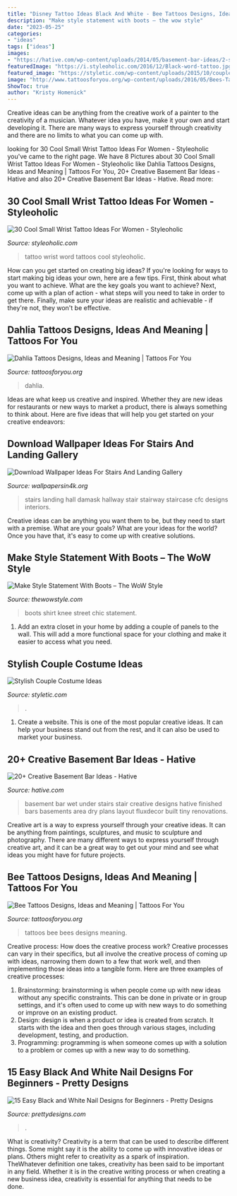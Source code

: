 ```yaml
---
title: "Disney Tattoo Ideas Black And White - Bee Tattoos Designs, Ideas And Meaning"
description: "Make style statement with boots – the wow style"
date: "2023-05-25"
categories:
- "ideas"
tags: ["ideas"]
images:
- "https://hative.com/wp-content/uploads/2014/05/basement-bar-ideas/2-small-under-stair-wet-bar.jpg"
featuredImage: "https://i.styleoholic.com/2016/12/Black-word-tattoo.jpg"
featured_image: "https://styletic.com/wp-content/uploads/2015/10/couple-costume-ideas/14-couple-costume-ideas.jpg"
image: "http://www.tattoosforyou.org/wp-content/uploads/2016/05/Bees-Tattoos.jpg"
ShowToc: true
author: "Kristy Homenick"
---
```



Creative ideas can be anything from the creative work of a painter to the creativity of a musician. Whatever idea you have, make it your own and start developing it. There are many ways to express yourself through creativity and there are no limits to what you can come up with.

	

		
looking for 30 Cool Small Wrist Tattoo Ideas For Women - Styleoholic you've came to the right page. We have 8 Pictures about 30 Cool Small Wrist Tattoo Ideas For Women - Styleoholic like Dahlia Tattoos Designs, Ideas and Meaning | Tattoos For You, 20+ Creative Basement Bar Ideas - Hative and also 20+ Creative Basement Bar Ideas - Hative. Read more:
		
    
## 30 Cool Small Wrist Tattoo Ideas For Women - Styleoholic

<img loading=lazy src="https://i.styleoholic.com/2016/12/Black-word-tattoo.jpg" onerror="this.onerror=null;this.src='https://tse4.mm.bing.net/th?id=OIP.xLv3CMyA2ayr3qsMjkV-QwAAAA&amp;pid=15.1';" alt="30 Cool Small Wrist Tattoo Ideas For Women - Styleoholic">

_Source: styleoholic.com_

>tattoo wrist word tattoos cool styleoholic. 

	

How can you get started on creating big ideas?
If you're looking for ways to start making big ideas your own, here are a few tips. First, think about what you want to achieve. What are the key goals you want to achieve? Next, come up with a plan of action - what steps will you need to take in order to get there. Finally, make sure your ideas are realistic and achievable - if they're not, they won't be effective.

    
## Dahlia Tattoos Designs, Ideas And Meaning | Tattoos For You

<img loading=lazy src="https://www.tattoosforyou.org/wp-content/uploads/2016/03/Dahlia-Tattoos.jpg" onerror="this.onerror=null;this.src='https://tse1.mm.bing.net/th?id=OIP.9bm_PVuODtEEXZ73K5Ac_wHaJ6&amp;pid=15.1';" alt="Dahlia Tattoos Designs, Ideas and Meaning | Tattoos For You">

_Source: tattoosforyou.org_

>dahlia. 

	

Ideas are what keep us creative and inspired. Whether they are new ideas for restaurants or new ways to market a product, there is always something to think about. Here are five ideas that will help you get started on your creative endeavors: 

    
## Download Wallpaper Ideas For Stairs And Landing Gallery

<img loading=lazy src="https://www.wallpapersin4k.org/wp-content/uploads/2017/04/Wallpaper-Ideas-For-Stairs-And-Landing-20.jpg" onerror="this.onerror=null;this.src='https://tse2.mm.bing.net/th?id=OIP.ydOeC9lf-QrJknA8XuuKygHaKx&amp;pid=15.1';" alt="Download Wallpaper Ideas For Stairs And Landing Gallery">

_Source: wallpapersin4k.org_

>stairs landing hall damask hallway stair stairway staircase cfc designs interiors. 

	

Creative ideas can be anything you want them to be, but they need to start with a premise. What are your goals? What are your ideas for the world? Once you have that, it's easy to come up with creative solutions.

    
## Make Style Statement With Boots – The WoW Style

<img loading=lazy src="http://thewowstyle.com/wp-content/uploads/2014/10/street-chic-style-black-chiffon-shirt-white-skinnies-black-knee-high-boots-black-messenger-bag-black-sunglasses.jpg" onerror="this.onerror=null;this.src='https://tse2.mm.bing.net/th?id=OIP.4v1UsJBlHYksHHjNICVivQHaPh&amp;pid=15.1';" alt="Make Style Statement With Boots – The WoW Style">

_Source: thewowstyle.com_

>boots shirt knee street chic statement. 

	

1. Add an extra closet in your home by adding a couple of panels to the wall. This will add a more functional space for your clothing and make it easier to access what you need.

    
## Stylish Couple Costume Ideas

<img loading=lazy src="https://styletic.com/wp-content/uploads/2015/10/couple-costume-ideas/14-couple-costume-ideas.jpg" onerror="this.onerror=null;this.src='https://tse3.mm.bing.net/th?id=OIP.5eWxGIdwOPKB9GWIwHUfMAHaJ4&amp;pid=15.1';" alt="Stylish Couple Costume Ideas">

_Source: styletic.com_

>. 

	

1. Create a website. This is one of the most popular creative ideas. It can help your business stand out from the rest, and it can also be used to market your business.

    
## 20+ Creative Basement Bar Ideas - Hative

<img loading=lazy src="https://hative.com/wp-content/uploads/2014/05/basement-bar-ideas/2-small-under-stair-wet-bar.jpg" onerror="this.onerror=null;this.src='https://tse2.mm.bing.net/th?id=OIP.ZcuxemJXztmIPJZ1R7nFdQHaFj&amp;pid=15.1';" alt="20+ Creative Basement Bar Ideas - Hative">

_Source: hative.com_

>basement bar wet under stairs stair creative designs hative finished bars basements area dry plans layout fluxdecor built tiny renovations. 

	

Creative art is a way to express yourself through your creative ideas. It can be anything from paintings, sculptures, and music to sculpture and photography. There are many different ways to express yourself through creative art, and it can be a great way to get out your mind and see what ideas you might have for future projects.

    
## Bee Tattoos Designs, Ideas And Meaning | Tattoos For You

<img loading=lazy src="http://www.tattoosforyou.org/wp-content/uploads/2016/05/Bees-Tattoos.jpg" onerror="this.onerror=null;this.src='https://tse2.mm.bing.net/th?id=OIP.bPa_74DE_NIhjO70gp2GagHaKq&amp;pid=15.1';" alt="Bee Tattoos Designs, Ideas and Meaning | Tattoos For You">

_Source: tattoosforyou.org_

>tattoos bee bees designs meaning. 

	

Creative process: How does the creative process work?
Creative processes can vary in their specifics, but all involve the creative process of coming up with ideas, narrowing them down to a few that work well, and then implementing those ideas into a tangible form. Here are three examples of creative processes: 
1. Brainstorming: brainstorming is when people come up with new ideas without any specific constraints. This can be done in private or in group settings, and it's often used to come up with new ways to do something or improve on an existing product. 
2. Design: design is when a product or idea is created from scratch. It starts with the idea and then goes through various stages, including development, testing, and production. 
3. Programming: programming is when someone comes up with a solution to a problem or comes up with a new way to do something.

    
## 15 Easy Black And White Nail Designs For Beginners - Pretty Designs

<img loading=lazy src="http://www.prettydesigns.com/wp-content/uploads/2014/05/Easy-Nail-Art.jpg" onerror="this.onerror=null;this.src='https://tse3.mm.bing.net/th?id=OIP.sxTWZ8k4_oY5euxXPHh1MAHaNL&amp;pid=15.1';" alt="15 Easy Black and White Nail Designs for Beginners - Pretty Designs">

_Source: prettydesigns.com_

>. 

	

What is creativity?
Creativity is a term that can be used to describe different things. Some might say it is the ability to come up with innovative ideas or plans. Others might refer to creativity as a spark of inspiration. TheWhatever definition one takes, creativity has been said to be important in any field. Whether it is in the creative writing process or when creating a new business idea, creativity is essential for anything that needs to be done.

